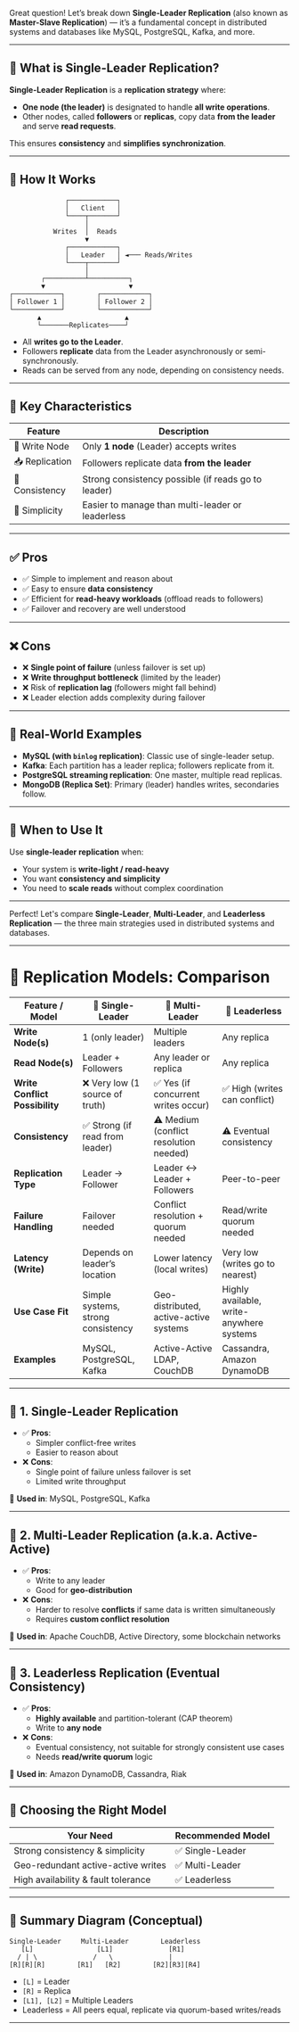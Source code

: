 Great question! Let’s break down **Single-Leader Replication** (also known as **Master-Slave Replication**) — it’s a fundamental concept in distributed systems and databases like MySQL, PostgreSQL, Kafka, and more.

---

## 📘 What is Single-Leader Replication?

**Single-Leader Replication** is a **replication strategy** where:

- **One node (the leader)** is designated to handle **all write operations**.
- Other nodes, called **followers** or **replicas**, copy data **from the leader** and serve **read requests**.

This ensures **consistency** and **simplifies synchronization**.

---

## 🔁 How It Works

```
              ┌────────────┐
              │   Client   │
              └────┬───────┘
                   │
           Writes  │  Reads
                   ▼
              ┌────────────┐
              │   Leader   │ ◄─── Reads/Writes
              └────┬───────┘
                   │
        ┌──────────┴──────────┐
        ▼                     ▼
┌────────────┐        ┌────────────┐
│ Follower 1 │        │ Follower 2 │
└────────────┘        └────────────┘
       ▲                     ▲
       └───────Replicates────┘
```

- All **writes go to the Leader**.
- Followers **replicate** data from the Leader asynchronously or semi-synchronously.
- Reads can be served from any node, depending on consistency needs.

---

## 🔑 Key Characteristics

| Feature         | Description                                         |
|----------------|-----------------------------------------------------|
| 🔄 Write Node   | Only **1 node** (Leader) accepts writes             |
| 📥 Replication | Followers replicate data **from the leader**        |
| 🔄 Consistency  | Strong consistency possible (if reads go to leader) |
| 🧠 Simplicity   | Easier to manage than multi-leader or leaderless    |

---

## ✅ Pros

- ✅ Simple to implement and reason about
- ✅ Easy to ensure **data consistency**
- ✅ Efficient for **read-heavy workloads** (offload reads to followers)
- ✅ Failover and recovery are well understood

---

## ❌ Cons

- ❌ **Single point of failure** (unless failover is set up)
- ❌ **Write throughput bottleneck** (limited by the leader)
- ❌ Risk of **replication lag** (followers might fall behind)
- ❌ Leader election adds complexity during failover

---

## 🧠 Real-World Examples

- **MySQL (with `binlog` replication)**: Classic use of single-leader setup.
- **Kafka**: Each partition has a leader replica; followers replicate from it.
- **PostgreSQL streaming replication**: One master, multiple read replicas.
- **MongoDB (Replica Set)**: Primary (leader) handles writes, secondaries follow.

---

## 🚨 When to Use It

Use **single-leader replication** when:
- Your system is **write-light / read-heavy**
- You want **consistency and simplicity**
- You need to **scale reads** without complex coordination

---
Perfect! Let's compare **Single-Leader**, **Multi-Leader**, and **Leaderless Replication** — the three main strategies used in distributed systems and databases.

---

# 🧩 Replication Models: Comparison

| Feature / Model              | 🔹 Single-Leader               | 🔸 Multi-Leader                    | 🔻 Leaderless                      |
|-----------------------------|--------------------------------|------------------------------------|------------------------------------|
| **Write Node(s)**           | 1 (only leader)               | Multiple leaders                   | Any replica                        |
| **Read Node(s)**            | Leader + Followers            | Any leader or replica              | Any replica                        |
| **Write Conflict Possibility** | ❌ Very low (1 source of truth) | ✅ Yes (if concurrent writes occur) | ✅ High (writes can conflict)      |
| **Consistency**             | ✅ Strong (if read from leader) | ⚠️ Medium (conflict resolution needed) | ⚠️ Eventual consistency             |
| **Replication Type**        | Leader → Follower             | Leader ↔ Leader + Followers        | Peer-to-peer                       |
| **Failure Handling**        | Failover needed               | Conflict resolution + quorum needed | Read/write quorum needed          |
| **Latency (Write)**         | Depends on leader’s location  | Lower latency (local writes)       | Very low (writes go to nearest)   |
| **Use Case Fit**            | Simple systems, strong consistency | Geo-distributed, active-active systems | Highly available, write-anywhere systems |
| **Examples**                | MySQL, PostgreSQL, Kafka      | Active-Active LDAP, CouchDB        | Cassandra, Amazon DynamoDB         |

---

## 🔹 1. Single-Leader Replication

- ✅ **Pros**:
  - Simpler conflict-free writes
  - Easier to reason about
- ❌ **Cons**:
  - Single point of failure unless failover is set
  - Limited write throughput

🔧 **Used in**: MySQL, PostgreSQL, Kafka

---

## 🔸 2. Multi-Leader Replication (a.k.a. Active-Active)

- ✅ **Pros**:
  - Write to any leader
  - Good for **geo-distribution**
- ❌ **Cons**:
  - Harder to resolve **conflicts** if same data is written simultaneously
  - Requires **custom conflict resolution**

🔧 **Used in**: Apache CouchDB, Active Directory, some blockchain networks

---

## 🔻 3. Leaderless Replication (Eventual Consistency)

- ✅ **Pros**:
  - **Highly available** and partition-tolerant (CAP theorem)
  - Write to **any node**
- ❌ **Cons**:
  - Eventual consistency, not suitable for strongly consistent use cases
  - Needs **read/write quorum** logic

🔧 **Used in**: Amazon DynamoDB, Cassandra, Riak

---

## 🧠 Choosing the Right Model

| Your Need                         | Recommended Model     |
|----------------------------------|------------------------|
| Strong consistency & simplicity   | ✅ Single-Leader       |
| Geo-redundant active-active writes| ✅ Multi-Leader        |
| High availability & fault tolerance | ✅ Leaderless         |

---

## 📌 Summary Diagram (Conceptual)

```text
Single-Leader     Multi-Leader        Leaderless
   [L]                [L1]              [R1]
  / | \              /   \              |  
[R][R][R]        [R1]   [R2]        [R2][R3][R4]
```

- `[L]` = Leader
- `[R]` = Replica
- `[L1], [L2]` = Multiple Leaders
- Leaderless = All peers equal, replicate via quorum-based writes/reads

---

